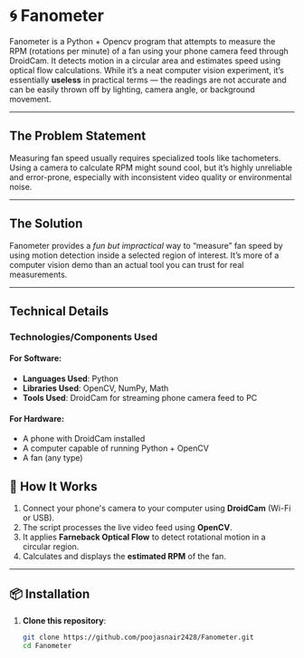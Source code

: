 # 🌀 Fanometer


Fanometer is a Python + Opencv program that attempts to measure the RPM (rotations per minute) of a fan using your phone camera feed through DroidCam. It detects motion in a circular area and estimates speed using optical flow calculations.
While it’s a neat computer vision experiment, it’s essentially **useless** in practical terms — the readings are not accurate and can be easily thrown off by lighting, camera angle, or background movement.

---

## The Problem Statement

Measuring fan speed usually requires specialized tools like tachometers. Using a camera to calculate RPM might sound cool, but it’s highly unreliable and error-prone, especially with inconsistent video quality or environmental noise.

---

## The Solution

Fanometer provides a *fun but impractical* way to “measure” fan speed by using motion detection inside a selected region of interest. It’s more of a computer vision demo than an actual tool you can trust for real measurements.

---

## Technical Details

### Technologies/Components Used

#### For Software:
- **Languages Used**: Python
- **Libraries Used**: OpenCV, NumPy, Math
- **Tools Used**: DroidCam for streaming phone camera feed to PC

#### For Hardware:
- A phone with DroidCam installed
- A computer capable of running Python + OpenCV
- A fan (any type)


## 📸 How It Works
1. Connect your phone's camera to your computer using **DroidCam** (Wi-Fi or USB).
2. The script processes the live video feed using **OpenCV**.
3. It applies **Farneback Optical Flow** to detect rotational motion in a circular region.
4. Calculates and displays the **estimated RPM** of the fan.

---

## 📦 Installation
1. **Clone this repository**:
   ```bash
   git clone https://github.com/poojasnair2428/Fanometer.git
   cd Fanometer
